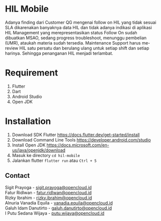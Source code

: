 # HIL Mobile

Adanya finding dari Customer QG mengenai follow on HIL yang tidak sesuai SLA dikarenakan banyaknya data HIL dan tidak adanya indikasi di aplikasi HIL Management yang merepresentasikan status Follow On sudah dibuatkan MSAO, sedang progress troubleshoot, menunggu pembelian (UMR), ataukah materia sudah tersedia. Maintenance Support harus me-review HIL satu persatu dan berulang ulang untuk setiap shift dan setiap harinya. Sehingga penanganan HIL menjadi terlambat.

# Requirement

1. Flutter
2. Dart
3. Android Studio
4. Open JDK

# Installation

1. Download SDK Flutter https://docs.flutter.dev/get-started/install
2. Download Command Line Tools https://developer.android.com/studio
3. Install Open JDK https://docs.microsoft.com/en-us/java/openjdk/download
4. Masuk ke directory `cd hil-mobile`
5. Jalankan flutter `flutter run` atau `Ctrl + 5`

## Contact

Sigit Prayoga - sigit.prayoga@opencloud.id \
Fatur Ridlwan - fatur.ridlwan@opencloud.id\
Rizky Ibrahim - rizky.ibrahim@opencloud.id \
Alnuria Vanadia Equila - vanadia.equila@opencloud.id\
Galuh Idam Danutirto - galuh.danutirto@opencloud.id\
I Putu Sedana Wijaya - putu.wijaya@opencloud.id
